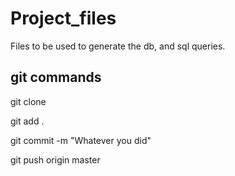 # Project_files

Files to be used to generate the db, and sql queries.


git commands
---------------
git clone

git add .

git commit -m "Whatever you did"

git push origin master

